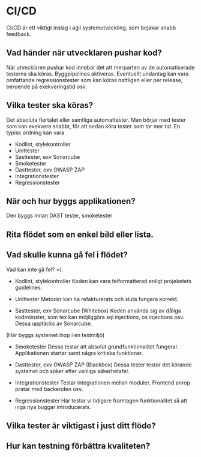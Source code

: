 CI/CD
=====

CI/CD är ett viktigt inslag i agil systemutveckling, som bejakar snabb feedback.

Vad händer när utvecklaren pushar kod?
--------------------------------------
När utvecklaren pushar kod innebär det att merparten av de automatiserade testerna ska köras. Byggpipelines aktiveras. Eventuellt undantag kan 
vara omfattande regressionstester som kan köras nattligen eller per release, beroende på exekveringstid osv.



Vilka tester ska köras?
-----------------------
Det absoluta flertalet eller samtliga automattester. Man börjar med tester som kan exekvera snabbt, för att sedan köra 
tester som tar mer tid. En typisk ordning kan vara
* Kodlint, stylekontroller
* Unittester
* Sasttester, exv Sonarcube
* Smoketester
* Dasttester, exv OWASP ZAP
* Integrationstester
* Regressionstester


När och hur byggs applikationen?
--------------------------------
Den byggs innan DAST tester, smoketester

Rita flödet som en enkel bild eller lista.
------------------------------------------


Vad skulle kunna gå fel i flödet?
---------------------------------
Vad kan inte gå fel? =). 
* Kodlint, stylekontroller
Koden kan vara felformatterad enligt projeketets guidelines.

* Unittester
Metoder kan ha refakturerats och sluta fungera korrekt. 

* Sasttester, exv Sonarcube (Whitebox)
Koden använda sig av dåliga kodmönster, som tex kan möjliggöra sql injections, os injections osv.
Dessa upptäcks av Sonarcube.


(Här byggs systemet ihop i en testmiljö)

* Smoketester
Dessa testar att absolut grundfunktionalitet fungerar. Applikationen startar samt några kritiska funktioner.

* Dasttester, exv OWASP ZAP (Blackbox)
Dessa tester testar det körande systemet och söker efter vanliga säkerhetsfel.

* Integrationstester
Testar integrationen mellan moduler. Frontend anrop pratar med backenden osv.

* Regressionstester
Här testar vi tidigare framtagen funktionalitet så att inga nya buggar introducerats.







Vilka tester är viktigast i just ditt flöde?
--------------------------------------------


Hur kan testning förbättra kvaliteten?
--------------------------------------